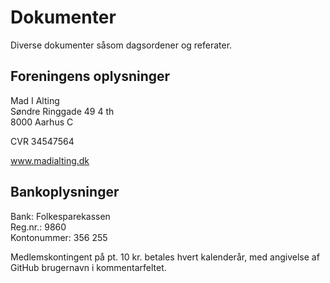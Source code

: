 # Dokumenter

Diverse dokumenter såsom dagsordener og referater.

## Foreningens oplysninger
Mad I Alting   
Søndre Ringgade 49 4 th  
8000 Aarhus C

CVR 34547564

www.madialting.dk

## Bankoplysninger
Bank: Folkesparekassen  
Reg.nr.: 9860  
Kontonummer: 356 255

Medlemskontingent på pt. 10 kr. betales hvert kalenderår, med angivelse af GitHub brugernavn i kommentarfeltet.

